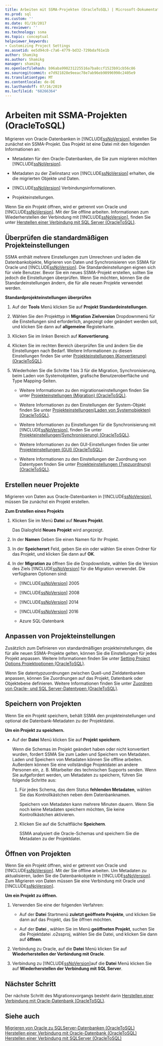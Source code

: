 ```yaml
---
title: Arbeiten mit SSMA-Projekten (OracleToSQL) | Microsoft-Dokumentation
ms.prod: sql
ms.custom: ''
ms.date: 01/19/2017
ms.reviewer: ''
ms.technology: ssma
ms.topic: conceptual
helpviewer_keywords:
- Customizing Project Settings
ms.assetid: ee5d94c0-c7a6-4779-bd32-729bdaf61e1b
author: Shamikg
ms.author: Shamikg
manager: shamikg
ms.openlocfilehash: b96aba990231225516a7ba8ccf1523b91cb56c86
ms.sourcegitcommit: e7d921828e9eeac78e7ab96eb90996990c2405e9
ms.translationtype: MT
ms.contentlocale: de-DE
ms.lasthandoff: 07/16/2019
ms.locfileid: "68266364"
---
```

# <a name="working-with-ssma-projects-oracletosql"></a>Arbeiten mit SSMA-Projekten (OracleToSQL)
Migrieren von Oracle-Datenbanken in [!INCLUDE[ssNoVersion](../../includes/ssnoversion-md.md)], erstellen Sie zunächst ein SSMA-Projekt. Das Projekt ist eine Datei mit den folgenden Informationen an:  
  
-   Metadaten für den Oracle-Datenbanken, die Sie zum migrieren möchten [!INCLUDE[ssNoVersion](../../includes/ssnoversion-md.md)].  
  
-   Metadaten zu der Zielinstanz von [!INCLUDE[ssNoVersion](../../includes/ssnoversion-md.md)] erhalten, die die migrierten Objekte und Daten.  
  
-   [!INCLUDE[ssNoVersion](../../includes/ssnoversion-md.md)] Verbindungsinformationen.  
  
-   Projekteinstellungen.  
  
Wenn Sie ein Projekt öffnen, wird er getrennt von Oracle und [!INCLUDE[ssNoVersion](../../includes/ssnoversion-md.md)]. Mit der Sie offline arbeiten. Informationen zum Wiederherstellen der Verbindung mit [!INCLUDE[ssNoVersion](../../includes/ssnoversion-md.md)], finden Sie unter [Herstellen einer Verbindung mit SQL Server &#40;OracleToSQL&#41;](../../ssma/oracle/connecting-to-sql-server-oracletosql.md).  
  
## <a name="reviewing-default-project-settings"></a>Überprüfen die standardmäßigen Projekteinstellungen  
SSMA enthält mehrere Einstellungen zum Umrechnen und laden die Datenbankobjekte, Migrieren von Daten und Synchronisieren von SSMA für Oracle und [!INCLUDE[ssNoVersion](../../includes/ssnoversion-md.md)]. Die Standardeinstellungen eignen sich für viele Benutzer. Bevor Sie ein neues SSMA-Projekt erstellen, sollten Sie jedoch die Einstellungen überprüfen. Wenn Sie möchten, können Sie die Standardeinstellungen ändern, die für alle neuen Projekte verwendet werden.  
  
**Standardprojekteinstellungen überprüfen**  
  
1.  Auf der **Tools** Menü klicken Sie auf **Projekt Standardeinstellungen**.  
  
2.  Wählen Sie den Projekttyp in **Migration Zielversion** Dropdownmenü für die Einstellungen sind erforderlich, angezeigt oder geändert werden soll, und klicken Sie dann auf **allgemeine** Registerkarte.  
  
3.  Klicken Sie im linken Bereich auf **Konvertierung**.  
  
4.  Klicken Sie im rechten Bereich überprüfen Sie und ändern Sie die Einstellungen nach Bedarf. Weitere Informationen zu diesen Einstellungen finden Sie unter [Projekteinstellungen &#40;Konvertierung&#41; &#40;OracleToSQL&#41;](../../ssma/oracle/project-settings-conversion-oracletosql.md).  
  
5.  Wiederholen Sie die Schritte 1 bis 3 für die Migration, Synchronisierung, beim Laden von Systemobjekten, grafische Benutzeroberfläche und Type Mapping-Seiten.  
  
    -   Weitere Informationen zu den migrationseinstellungen finden Sie unter [Projekteinstellungen &#40;Migration&#41; &#40;OracleToSQL&#41;](../../ssma/oracle/project-settings-migration-oracletosql.md).  
  
    -   Weitere Informationen zu den Einstellungen der System-Objekt finden Sie unter [Projekteinstellungen&#40;Laden von Systemobjekten&#41; &#40;OracleToSQL&#41;](../../ssma/oracle/project-settings-loading-system-objects-oracletosql.md).  
  
    -   Weitere Informationen zu Einstellungen für die Synchronisierung mit [!INCLUDE[ssNoVersion](../../includes/ssnoversion-md.md)], finden Sie unter [Projekteinstellungen&#40;Synchronisierung&#41; &#40;OracleToSQL&#41;](../../ssma/oracle/project-settings-synchronization-oracletosql.md).  
  
    -   Weitere Informationen zu den GUI-Einstellungen finden Sie unter [Projekteinstellungen &#40;GUI&#41; &#40;OracleToSQL&#41;](../../ssma/oracle/project-settings-gui-oracletosql.md).  
  
    -   Weitere Informationen zu den Einstellungen der Zuordnung von Datentypen finden Sie unter [Projekteinstellungen &#40;Typzuordnung&#41; &#40;OracleToSQL&#41;](../../ssma/oracle/project-settings-type-mapping-oracletosql.md).  
  
## <a name="creating-new-projects"></a>Erstellen neuer Projekte  
Migrieren von Daten aus Oracle-Datenbanken in [!INCLUDE[ssNoVersion](../../includes/ssnoversion-md.md)], müssen Sie zunächst ein Projekt erstellen.  
  
**Zum Erstellen eines Projekts**  
  
1.  Klicken Sie im Menü **Datei** auf **Neues Projekt**.  
  
    Das Dialogfeld **Neues Projekt** wird angezeigt.  
  
2.  In der **Namen** Geben Sie einen Namen für Ihr Projekt.  
  
3.  In der **Speicherort** Feld, geben Sie ein oder wählen Sie einen Ordner für das Projekt, und klicken Sie dann auf **OK**.  
  
4.  In der **Migration zu** öffnen Sie die Dropdownliste, wählen Sie die Version des Ziels [!INCLUDE[ssNoVersion](../../includes/ssnoversion-md.md)] für die Migration verwendet. Die verfügbaren Optionen sind:  
  
    -   [!INCLUDE[ssNoVersion](../../includes/ssnoversion-md.md)] 2005  
  
    -   [!INCLUDE[ssNoVersion](../../includes/ssnoversion-md.md)] 2008  
  
    -   [!INCLUDE[ssNoVersion](../../includes/ssnoversion-md.md)] 2014  
  
    -   [!INCLUDE[ssNoVersion](../../includes/ssnoversion-md.md)] 2016  
  
    -   Azure SQL-Datenbank  
  
## <a name="customizing-project-settings"></a>Anpassen von Projekteinstellungen  
Zusätzlich zum Definieren von standardmäßigen projekteinstellungen, die für alle neuen SSMA-Projekte gelten, können Sie die Einstellungen für jedes Projekt anpassen. Weitere Informationen finden Sie unter [Setting Project Options Projektoptionen &#40;OracleToSQL&#41;](../../ssma/oracle/setting-project-options-oracletosql.md).  
  
Wenn Sie datentypzuordnungen zwischen Quell-und Zieldatenbanken anpassen, können Sie Zuordnungen auf das Projekt, Datenbank oder Objektebene definieren. Weitere Informationen finden Sie unter [Zuordnen von Oracle- und SQL Server-Datentypen &#40;OracleToSQL&#41;](../../ssma/oracle/mapping-oracle-and-sql-server-data-types-oracletosql.md).  
  
## <a name="saving-projects"></a>Speichern von Projekten  
Wenn Sie ein Projekt speichern, behält SSMA den projekteinstellungen und optional die Datenbank-Metadaten zu der Projektdatei.  
  
**Um ein Projekt zu speichern.**  
  
-   Auf der **Datei** Menü klicken Sie auf **Projekt speichern**.  
  
    Wenn die Schemas im Projekt geändert haben oder nicht konvertiert wurden, fordert SSMA Sie zum Laden und Speichern von Metadaten. Laden und Speichern von Metadaten können Sie offline arbeiten. Außerdem können Sie eine vollständige Projektdatei an andere Personen ein, z. B. Mitarbeiter des technischen Supports senden. Wenn Sie aufgefordert werden, um Metadaten zu speichern, führen Sie folgende Schritte aus:  
  
    1.  Für jedes Schema, das dem Status **fehlenden Metadaten**, wählen Sie das Kontrollkästchen neben dem Datenbanknamen.  
  
        Speichern von Metadaten kann mehrere Minuten dauern. Wenn Sie noch keine Metadaten speichern möchten, Sie keine Kontrollkästchen aktivieren.  
  
    2.  Klicken Sie auf die Schaltfläche **Speichern**.  
  
        SSMA analysiert die Oracle-Schemas und speichern Sie die Metadaten zu der Projektdatei.  
  
## <a name="opening-projects"></a>Öffnen von Projekten  
Wenn Sie ein Projekt öffnen, wird er getrennt von Oracle und [!INCLUDE[ssNoVersion](../../includes/ssnoversion-md.md)]. Mit der Sie offline arbeiten. Um Metadaten zu aktualisieren, laden Sie die Datenbankobjekte in [!INCLUDE[ssNoVersion](../../includes/ssnoversion-md.md)]. Zum Migrieren von Daten müssen Sie eine Verbindung mit Oracle und [!INCLUDE[ssNoVersion](../../includes/ssnoversion-md.md)].  
  
**Um ein Projekt zu öffnen.**  
  
1.  Verwenden Sie eine der folgenden Verfahren:  
  
    -   Auf der **Datei** Startmenü **zuletzt geöffnete Projekte**, und klicken Sie dann auf das Projekt, das Sie öffnen möchten.  
  
    -   Auf der **Datei** , wählen Sie im Menü **geöffneten Projekt**, suchen Sie die Projektdatei .o2ssproj, wählen Sie die Datei, und klicken Sie dann auf **öffnen**.  
  
2.  Verbindung zu Oracle, auf die **Datei** Menü klicken Sie auf **Wiederherstellen der Verbindung mit Oracle**.  
  
3.  Verbindung zu [!INCLUDE[ssNoVersion](../../includes/ssnoversion-md.md)]auf die **Datei** Menü klicken Sie auf **Wiederherstellen der Verbindung mit SQL Server**.  
  
## <a name="next-step"></a>Nächster Schritt  
Der nächste Schritt des Migrationsvorgangs besteht darin [Herstellen einer Verbindung mit Oracle-Datenbank (OracleToSQL)](https://msdn.microsoft.com/e276cdbf-3ebc-4ba8-b40d-a7a42befa2b6).  
  
## <a name="see-also"></a>Siehe auch  
[Migrieren von Oracle zu SQLServer-Datenbanken &#40;OracleToSQL&#41;](../../ssma/oracle/migrating-oracle-databases-to-sql-server-oracletosql.md)  
[Herstellen einer Verbindung mit Oracle-Datenbank &#40;OracleToSQL&#41;](../../ssma/oracle/connecting-to-oracle-database-oracletosql.md)  
[Herstellen einer Verbindung mit SQLServer &#40;OracleToSQL&#41;](../../ssma/oracle/connecting-to-sql-server-oracletosql.md)  
  
